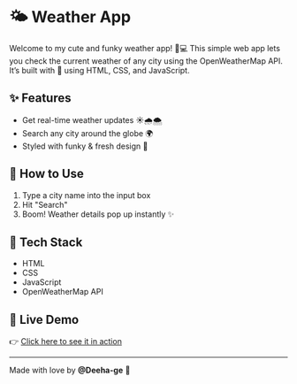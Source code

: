 # 🌤️ Weather App

Welcome to my cute and funky weather app! 🎨💻 This simple web app lets you check the current weather of any city using the OpenWeatherMap API. It’s built with 💖 using HTML, CSS, and JavaScript.

## ✨ Features
- Get real-time weather updates ☀️🌧️🌨️
- Search any city around the globe 🌍
- Styled with funky & fresh design 🎀

## 🚀 How to Use
1. Type a city name into the input box
2. Hit "Search"
3. Boom! Weather details pop up instantly ✨

## 🧩 Tech Stack
- HTML
- CSS
- JavaScript
- OpenWeatherMap API

## 🎨 Live Demo
👉 [Click here to see it in action](https://deeha-ge.github.io/weather-app/)

---

Made with love by **@Deeha-ge** 💖
